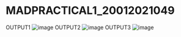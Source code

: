 # MADPRACTICAL1_20012021049
OUTPUT1
![image](https://user-images.githubusercontent.com/110885313/183584340-26423b1c-2820-443b-b44b-dc0dc222877d.png)
OUTPUT2
![image](https://user-images.githubusercontent.com/110885313/186182865-706e36ba-6912-4396-94ea-c4bcd4610512.png)
OUTPUT3
![image](https://user-images.githubusercontent.com/110885313/186183774-f10e09df-4f7c-4f29-9576-7c4f11e0d64f.png)
